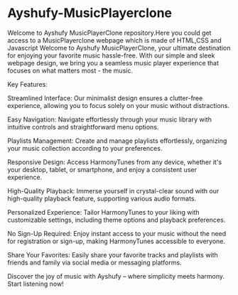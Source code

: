# Ayshufy-MusicPlayerclone
Welcome to Ayshufy MusicPlayerClone repository.Here you could get access to a MusicPlayerclone webpage which is made of HTML,CSS and Javascript
Welcome to Ayshufy MusicPlayerClone, your ultimate destination for enjoying your favorite music hassle-free. With our simple and sleek webpage design, we bring you a seamless music player experience that focuses on what matters most - the music.

Key Features:

Streamlined Interface: Our minimalist design ensures a clutter-free experience, allowing you to focus solely on your music without distractions.

Easy Navigation: Navigate effortlessly through your music library with intuitive controls and straightforward menu options.

Playlists Management: Create and manage playlists effortlessly, organizing your music collection according to your preferences.

Responsive Design: Access HarmonyTunes from any device, whether it's your desktop, tablet, or smartphone, and enjoy a consistent user experience.

High-Quality Playback: Immerse yourself in crystal-clear sound with our high-quality playback feature, supporting various audio formats.

Personalized Experience: Tailor HarmonyTunes to your liking with customizable settings, including theme options and playback preferences.

No Sign-Up Required: Enjoy instant access to your music without the need for registration or sign-up, making HarmonyTunes accessible to everyone.

Share Your Favorites: Easily share your favorite tracks and playlists with friends and family via social media or messaging platforms.

Discover the joy of music with Ayshufy – where simplicity meets harmony. Start listening now!





